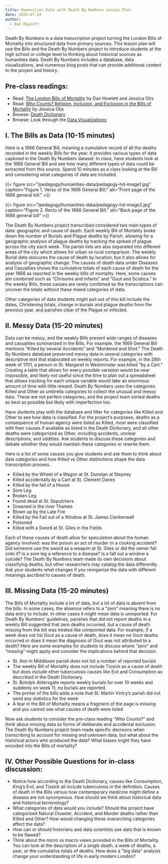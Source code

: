 ```yaml
---
title: Humanities Data with Death By Numbers Lesson Plan
date: 2025-07-24
author: 
  - Dan Howlett
---
```


Death By Numbers is a data transcription project turning the London Bills of Mortality into structured data from primary sources.  This lesson plan will use the Bills and the Death By Numbers project to introduce students at the high school or college level to thinking about historical sources as humanities data.  Death By Numbers includes a database, data visualizations, and numerous blog posts that can provide additional context to the project and history.

## Pre-class readings:

- Read: [The London Bills of Mortality](https://deathbynumbers.org/context/the-london-bills-of-mortality/) by Dan Howlett and Jessica Otis
- Read: [Who Counts? Religion, Inclusion, and Exclusion in the Bills of Mortality](https://deathbynumbers.org/analysis/religion) by Jessica Otis
- Browse: [Death Dictionary](https://deathbynumbers.org/dictionary/)  
- Browse: Look through the [Data Visualizations](https://deathbynumbers.org/visualizations/)


## I. The Bills as Data (10-15 minutes)

Here is a 1666 General Bill, meaning a cumulative record of all the deaths recorded in the weekly Bills for the year. It provides various types of data captured in the Death By Numbers dataset. In class, have students look at the 1666 General Bill and see how many different types of data could be extracted from this source. Spend 10 minutes as a class looking at the Bill and considering what categories of data are included.  

{{< figure src="/pedagogy/humanities-data/pedagogy-hd-image1.jpg" caption="Figure 1. Verso of the 1666 General Bill." alt="Front page of the 1666 general bill." >}}

{{< figure src="/pedagogy/humanities-data/pedagogy-hd-image2.jpg" caption="Figure 2. Recto of the 1666 General Bill." alt="Back page of the 1666 general bill" >}}

The Death By Numbers project transcribed considered two main types of data: geographic and cause of death.  Each weekly Bill of Mortality broke down the number of Burials and Plague deaths by Parish, allowing for a geographic analysis of plague deaths by tracking the spread of plague across the city each week.  The parish lists are also separated into different areas of the city which allows for urban vs rural comparison.  The weekly Burial data obscures the cause of death by location, but it also allows for analysis of geographic change.  The causes of death data under Diseases and Casualties shows the cumulative totals of each cause of death for the year 1666 as reported in the weekly bills of mortality.  Here, some causes are combined such as “Chrisoms and Infants” and “Gout and Sciatica.”  In the weekly Bills, these causes are rarely combined so the transcriptions can uncover the totals without these mixed categories of data.

Other categories of data students might pull out of this bill include the dates, Christening totals, change in burials and plague deaths from the previous year, and parishes clear of the Plague or infected.

## II. Messy Data (15-20 minutes)

Data can be messy, and the weekly Bills present wide ranges of diseases and casualties summarized in the Bills.  For example, the 1669 General Bill mentions “Killed by several Accidents” and “Murdered and Shot.” The Death By Numbers database preserved messy data in several categories with descriptive text that elaborated on weekly reports.  For example, in the 28th week of 1701, a person in St. Margaret in Westminster was killed “by a Cart.”  Creating a table that allows for every possible variation would be near impossible, and likely not useful since the time to plan out a spreadsheet that allows tracking for each unique variable would take an enormous amount of time with little reward.  Death By Numbers uses the categories Killed and Other as umbrella categories to collect the unusual and messy data.  These are not perfect categories, and the project team sorted deaths as best as possible but likely with imperfection too. 

Have students play with the database and filter for categories like Killed and Other to see how data is classified.  For the project’s purposes, deaths as a consequence of human agency were listed as Killed, most were classified with their causes if available as listed in the Death Dictionary, and all other deaths were categorized as Other, including accidents, unclear descriptions, and oddities. Ask students to discuss these categories and debate whether they would maintain these categories or rewrite them.

Here is a list of some causes you give students and ask them to think about data categories and how Killed vs Other distinctions shape the data transcription process.

- Killed by the Wheel of a Wagon at St. Dunstan at Stepney
- Killed accidentally by a Cart at St. Clement Danes
- Killed by the fall of a House
- Sore Leg
- Broken Leg
- Found dead at St. Sepulchers
- Drowned in the river Thames
- Blown up by the Late Fire
- Killed by the Fall out of a Window at St. James Clerkenwell
- Poisoned
- Killed with a Sword at St. Giles in the Fields
 
Each of these causes of death allow for speculation about the human agency involved: was the poison an act of murder or a cooking accident?  Did someone use the sword as a weapon at St. Giles or did the owner fall onto it?  Is a sore leg a reference to a disease?  Is a fall out a window a suicide?  The Death By Numbers team made its own decisions about classifying deaths, but other researchers may catalog the data differently.  Ask your students what changes if you reorganize the data with different meanings ascribed to causes of death.

## III. Missing Data (15-20 minutes)

The Bills of Mortality include a lot of data, but a lot of data is absent from the bills.  In some cases, the absence refers to a “zero” meaning there is no data entry to include.  In other cases it might mean data is unreported.  For Death By Numbers’ guidelines, parishes that did not report deaths in a weekly Bill suggested that zero deaths occurred, but a cause of death missing from the bill was treated like unreported data.  For example, if a week does not list Gout as a cause of death, does it mean no Gout deaths occurred or does it mean the diagnosis of Gout was not attributed to a death?  Here are some examples for students to discuss where “zero” and “missing” might apply and consider the implications behind that decision.

- St. Ann in Middlesex parish does not list a number of reported burials
- The weekly Bill of Mortality does not include Tissick as a cause of death but does include other tuberculosis causes like Evil and Consumption as described in the Death Dictionary.
- St. Botolph Aldersgate reports weekly burials for over 10 weeks and suddenly on week 11, no burials are reported.
- The printer of the bills adds a note that St. Martin Vintry’s parish did not send any statistics for the week
- A tear in the Bill of Mortality means a fragment of the page is missing and you cannot see what causes of death were listed

Now ask students to consider the pre-class reading “Who Counts?” and think about missing data as forms of deliberate and accidental exclusion.  The Death By Numbers project team made specific decisions when transcribing to account for missing and unknown data, but what about the historical actors who produced the data?  What biases might they have encoded into the Bills of mortality?

## IV. Other Possible Questions for in-class discussion:

- Notice how according to the Death Dictionary, causes like Consumption, King’s Evil, and Tissick all include tuberculosis in the definition.  Causes of death in the Bills versus how contemporary medicine might define a disease are not synonymous. How should we think about historical data and historical terminology?
- What categories of data would you include?  Should the project have categorized Natural Disaster, Accident, and Murder deaths rather than Killed and Other?  How would changing these overarching categories affect the data?
- How can or should historians and data scientists use data that is known to be flawed?
- Think about the micro vs macro views provided in the Bills of Mortality.  You can look at the description of a single death, a week of deaths, a year, or the cumulative totals of deaths.  How does a "big data" analysis change your understanding of life in early modern London?
